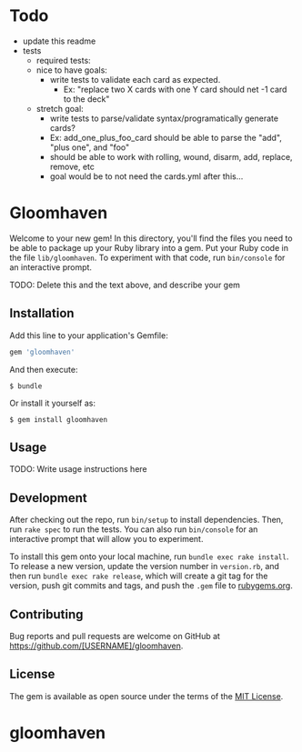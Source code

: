 # Todo
- update this readme
- tests
    - required tests:
    - nice to have goals:
        - write tests to validate each card as expected.
            - Ex: "replace two X cards with one Y card should net -1 card to the deck"
    - stretch goal:
        - write tests to parse/validate syntax/programatically generate cards?
        - Ex: add_one_plus_foo_card should be able to parse the "add", "plus one", and "foo"
        - should be able to work with rolling, wound, disarm, add, replace, remove, etc
        - goal would be to not need the cards.yml after this...

# Gloomhaven

Welcome to your new gem! In this directory, you'll find the files you need to be able to package up your Ruby library into a gem. Put your Ruby code in the file `lib/gloomhaven`. To experiment with that code, run `bin/console` for an interactive prompt.

TODO: Delete this and the text above, and describe your gem

## Installation

Add this line to your application's Gemfile:

```ruby
gem 'gloomhaven'
```

And then execute:

    $ bundle

Or install it yourself as:

    $ gem install gloomhaven

## Usage

TODO: Write usage instructions here

## Development

After checking out the repo, run `bin/setup` to install dependencies. Then, run `rake spec` to run the tests. You can also run `bin/console` for an interactive prompt that will allow you to experiment.

To install this gem onto your local machine, run `bundle exec rake install`. To release a new version, update the version number in `version.rb`, and then run `bundle exec rake release`, which will create a git tag for the version, push git commits and tags, and push the `.gem` file to [rubygems.org](https://rubygems.org).

## Contributing

Bug reports and pull requests are welcome on GitHub at https://github.com/[USERNAME]/gloomhaven.

## License

The gem is available as open source under the terms of the [MIT License](https://opensource.org/licenses/MIT).
# gloomhaven
